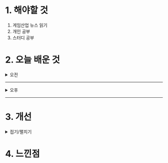 
# 1. 해야할 것

1. 게임산업 뉴스 읽기 
2. 개인 공부  
3. 스터디 공부



# 2. 오늘 배운 것

<details>
<summary>오전</summary>

## 게임 디자인
### 10장 플레이어 마음속에 있는 경험
![image](https://github.com/user-attachments/assets/0107cf73-2c32-45b5-966e-9739296831f2)

![image](https://github.com/user-attachments/assets/2dea2d9e-f298-4fc2-bbff-37561622c927)

### 11장 플레이어의 동기에 의해 움직이는 플레이어의 마음
![image](https://github.com/user-attachments/assets/d3d26149-9f0f-4cb1-963c-8b0ac0128959)

![image](https://github.com/user-attachments/assets/7f207e8d-4905-4e6c-9bc5-841152f733fb)

![image](https://github.com/user-attachments/assets/eb8c6bf7-5651-4ddd-99a3-389039784de6)

### 12장 일부 요소는 게임 메커니즘
![image](https://github.com/user-attachments/assets/a6c71828-2c2d-44c1-a840-18bfb6912f63)

![image](https://github.com/user-attachments/assets/a138c1f1-6695-413b-829e-376456aca4dc)

![image](https://github.com/user-attachments/assets/b7236349-27d7-4629-ac3c-d157c3595b95)

</details>

****

<details>
<summary>오후</summary>


</details>

****


# 3. 개선


<details>
<summary>접기/펼치기</summary>


</details>



# 4. 느낀점


